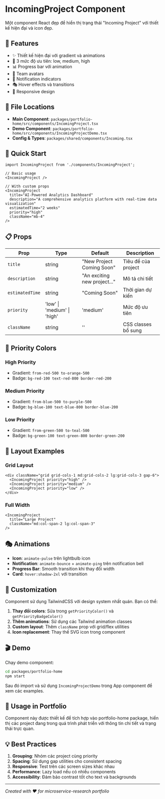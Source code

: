 # IncomingProject Component

Một component React đẹp để hiển thị trạng thái "Incoming Project" với thiết kế hiện đại và icon đẹp.

## 🎨 Features

- ✨ Thiết kế hiện đại với gradient và animations
- 🎯 3 mức độ ưu tiên: low, medium, high
- 📊 Progress bar với animation
- 👥 Team avatars
- 🔔 Notification indicators
- 🎭 Hover effects và transitions
- 📱 Responsive design

## 📁 File Locations

- **Main Component**: `packages/portfolio-home/src/components/IncomingProject.tsx`
- **Demo Component**: `packages/portfolio-home/src/components/IncomingProjectDemo.tsx`
- **Config & Types**: `packages/shared/components/Incoming.tsx`

## 🚀 Quick Start

```tsx
import IncomingProject from './components/IncomingProject';

// Basic usage
<IncomingProject />

// With custom props
<IncomingProject
  title="AI-Powered Analytics Dashboard"
  description="A comprehensive analytics platform with real-time data visualization"
  estimatedTime="2 weeks"
  priority="high"
  className="mb-4"
/>
```

## 📋 Props

| Prop | Type | Default | Description |
|------|------|---------|-------------|
| `title` | string | "New Project Coming Soon" | Tiêu đề của project |
| `description` | string | "An exciting new project..." | Mô tả chi tiết |
| `estimatedTime` | string | "Coming Soon" | Thời gian dự kiến |
| `priority` | 'low' \| 'medium' \| 'high' | 'medium' | Mức độ ưu tiên |
| `className` | string | '' | CSS classes bổ sung |

## 🎨 Priority Colors

### High Priority
- Gradient: `from-red-500 to-orange-500`
- Badge: `bg-red-100 text-red-800 border-red-200`

### Medium Priority  
- Gradient: `from-blue-500 to-purple-500`
- Badge: `bg-blue-100 text-blue-800 border-blue-200`

### Low Priority
- Gradient: `from-green-500 to-teal-500`
- Badge: `bg-green-100 text-green-800 border-green-200`

## 📱 Layout Examples

### Grid Layout
```tsx
<div className="grid grid-cols-1 md:grid-cols-2 lg:grid-cols-3 gap-6">
  <IncomingProject priority="high" />
  <IncomingProject priority="medium" />
  <IncomingProject priority="low" />
</div>
```

### Full Width
```tsx
<IncomingProject 
  title="Large Project"
  className="md:col-span-2 lg:col-span-3"
/>
```

## 🎭 Animations

- **Icon**: `animate-pulse` trên lightbulb icon
- **Notification**: `animate-bounce` + `animate-ping` trên notification bell
- **Progress Bar**: Smooth transition khi thay đổi width
- **Card**: `hover:shadow-2xl` với transition

## 🔧 Customization

Component sử dụng TailwindCSS với design system nhất quán. Bạn có thể:

1. **Thay đổi colors**: Sửa trong `getPriorityColor()` và `getPriorityBadgeColor()`
2. **Thêm animations**: Sử dụng các Tailwind animation classes
3. **Custom layout**: Thêm `className` prop với grid/flex utilities
4. **Icon replacement**: Thay thế SVG icon trong component

## 🎬 Demo

Chạy demo component:

```bash
cd packages/portfolio-home
npm start
```

Sau đó import và sử dụng `IncomingProjectDemo` trong App component để xem các examples.

## 📝 Usage in Portfolio

Component này được thiết kế để tích hợp vào portfolio-home package, hiển thị các project đang trong quá trình phát triển với thông tin chi tiết và trạng thái trực quan.

## 💡 Best Practices

1. **Grouping**: Nhóm các project cùng priority
2. **Spacing**: Sử dụng gap utilities cho consistent spacing
3. **Responsive**: Test trên các screen sizes khác nhau
4. **Performance**: Lazy load nếu có nhiều components
5. **Accessibility**: Đảm bảo contrast tốt cho text và backgrounds

---

*Created with ❤️ for microservice-research portfolio*